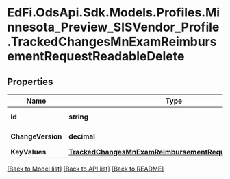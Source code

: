 # EdFi.OdsApi.Sdk.Models.Profiles.Minnesota_Preview_SISVendor_Profile.TrackedChangesMnExamReimbursementRequestReadableDelete

## Properties

Name | Type | Description | Notes
------------ | ------------- | ------------- | -------------
**Id** | **string** | Resource identifier | [optional] 
**ChangeVersion** | **decimal** | Change version | [optional] 
**KeyValues** | [**TrackedChangesMnExamReimbursementRequestReadableKey**](TrackedChangesMnExamReimbursementRequestReadableKey.md) |  | [optional] 

[[Back to Model list]](../README.md#documentation-for-models) [[Back to API list]](../README.md#documentation-for-api-endpoints) [[Back to README]](../README.md)


